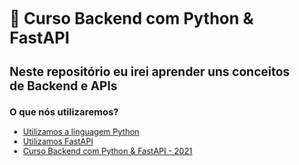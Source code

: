 # 🐍 Curso Backend com Python & FastAPI

## Neste repositório eu irei aprender uns conceitos de Backend e APIs

### O que nós utilizaremos?

- [Utilizamos a linguagem Python](https://www.python.org/)
- [Utilizamos FastAPI](https://fastapi.tiangolo.com/)
- [Curso Backend com Python & FastAPI - 2021](https://www.youtube.com/playlist?list=PLuhCJtW2i-wKK9HjfYJI4RIcd9AMIi88k)
